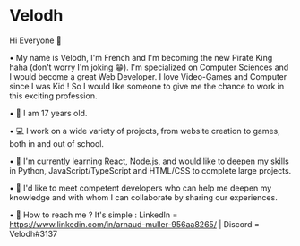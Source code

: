 # Velodh

Hi Everyone 👋

• My name is Velodh, I'm French and I'm becoming the new Pirate King haha (don't worry I'm joking 😁). I'm specialized on Computer Sciences and I would become a great Web Developer. I love Video-Games and Computer since I was Kid ! So I would like someone to give me the chance to work in this exciting profession.

• 🍗 I am 17 years old.

• 💻 I work on a wide variety of projects, from website creation to games, both in and out of school.

• 👾 I'm currently learning React, Node.js, and would like to deepen my skills in Python, JavaScript/TypeScript and HTML/CSS to complete large projects.

• 👯 I'd like to meet competent developers who can help me deepen my knowledge and with whom I can collaborate by sharing our experiences.

• 🤖 How to reach me ? It's simple : LinkedIn = https://www.linkedin.com/in/arnaud-muller-956aa8265/ | Discord = Velodh#3137
